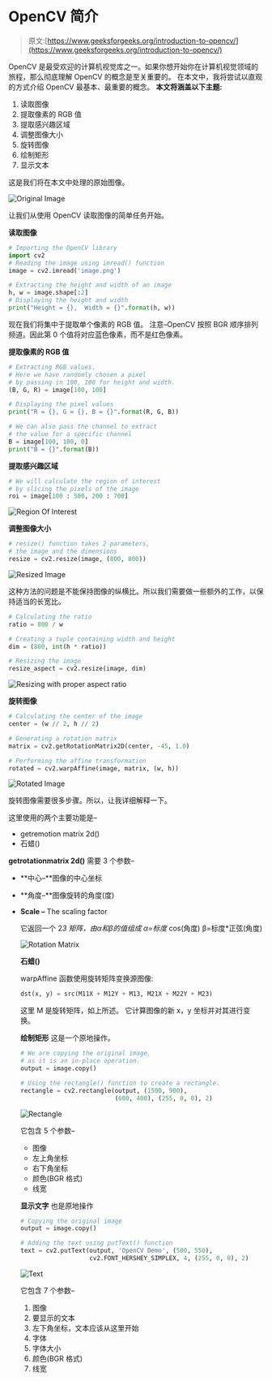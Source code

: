 # OpenCV 简介

> 原文:[https://www.geeksforgeeks.org/introduction-to-opencv/](https://www.geeksforgeeks.org/introduction-to-opencv/)

OpenCV 是最受欢迎的计算机视觉库之一。如果你想开始你在计算机视觉领域的旅程，那么彻底理解 OpenCV 的概念是至关重要的。
在本文中，我将尝试以直观的方式介绍 OpenCV 最基本、最重要的概念。
**本文将涵盖以下主题:**

1.  读取图像
2.  提取像素的 RGB 值
3.  提取感兴趣区域
4.  调整图像大小
5.  旋转图像
6.  绘制矩形
7.  显示文本

这是我们将在本文中处理的原始图像。

![Original Image](img/0fc9dbf9ef1caedfdf30f4637693bfae.png)

让我们从使用 OpenCV 读取图像的简单任务开始。

**读取图像**

```py
# Importing the OpenCV library
import cv2
# Reading the image using imread() function
image = cv2.imread('image.png')

# Extracting the height and width of an image
h, w = image.shape[:2]
# Displaying the height and width
print("Height = {},  Width = {}".format(h, w))
```

现在我们将集中于提取单个像素的 RGB 值。
注意–OpenCV 按照 BGR 顺序排列频道。因此第 0 个值将对应蓝色像素，而不是红色像素。

**提取像素的 RGB 值**

```py
# Extracting RGB values. 
# Here we have randomly chosen a pixel
# by passing in 100, 100 for height and width.
(B, G, R) = image[100, 100]

# Displaying the pixel values
print("R = {}, G = {}, B = {}".format(R, G, B))

# We can also pass the channel to extract 
# the value for a specific channel
B = image[100, 100, 0]
print("B = {}".format(B))
```

**提取感兴趣区域**

```py
# We will calculate the region of interest 
# by slicing the pixels of the image
roi = image[100 : 500, 200 : 700]
```

![Region Of Interest](img/74eabcc0bf98fc62884c853bf9e32c49.png)

**调整图像大小**

```py
# resize() function takes 2 parameters, 
# the image and the dimensions
resize = cv2.resize(image, (800, 800))
```

![Resized Image](img/aa501f2d70c836481cb5d8287d2dc5a6.png)

这种方法的问题是不能保持图像的纵横比。所以我们需要做一些额外的工作，以保持适当的长宽比。

```py
# Calculating the ratio
ratio = 800 / w

# Creating a tuple containing width and height
dim = (800, int(h * ratio))

# Resizing the image
resize_aspect = cv2.resize(image, dim)
```

![Resizing with proper aspect ratio](img/f9308b1787a2193e3a99ebe16bbd3da2.png)

**旋转图像**

```py
# Calculating the center of the image
center = (w // 2, h // 2)

# Generating a rotation matrix
matrix = cv2.getRotationMatrix2D(center, -45, 1.0) 

# Performing the affine transformation
rotated = cv2.warpAffine(image, matrix, (w, h))
```

![Rotated Image](img/0a17e23db13b8f2d3776a2a60bc53f90.png)

旋转图像需要很多步骤。所以，让我详细解释一下。

这里使用的两个主要功能是–

*   getremotion matrix 2d()
*   石蜡()

**getrotationmatrix 2d()**
需要 3 个参数–

*   **中心–**图像的中心坐标
*   **角度–**图像旋转的角度(度)
*   **Scale –** The scaling factor

    它返回一个 2*3 矩阵，由α和β的值组成
    α=标度* cos(角度)
    β=标度*正弦(角度)

    ![Rotation Matrix](img/22a39ef5cd8479fc404614ed09af7e87.png)

    **石蜡()**

    warpAffine 函数使用旋转矩阵变换源图像:

    ```py
    dst(x, y) = src(M11X + M12Y + M13, M21X + M22Y + M23)

    ```

    这里 M 是旋转矩阵，如上所述。
    它计算图像的新 x，y 坐标并对其进行变换。

    **绘制矩形**
    这是一个原地操作。

    ```py
    # We are copying the original image, 
    # as it is an in-place operation.
    output = image.copy()

    # Using the rectangle() function to create a rectangle.
    rectangle = cv2.rectangle(output, (1500, 900), 
                              (600, 400), (255, 0, 0), 2)
    ```

    ![Rectangle](img/2a11802dbab629d16cbd62b056d72bb9.png)

    它包含 5 个参数–

    *   图像
    *   左上角坐标
    *   右下角坐标
    *   颜色(BGR 格式)
    *   线宽

    **显示文字**
    也是原地操作

    ```py
    # Copying the original image
    output = image.copy()

    # Adding the text using putText() function
    text = cv2.putText(output, 'OpenCV Demo', (500, 550), 
                       cv2.FONT_HERSHEY_SIMPLEX, 4, (255, 0, 0), 2)
    ```

    ![Text](img/f92d99c67172feb4184e3f54d45c5f0e.png)

    它包含 7 个参数–

    1.  图像
    2.  要显示的文本
    3.  左下角坐标，文本应该从这里开始
    4.  字体
    5.  字体大小
    6.  颜色(BGR 格式)
    7.  线宽